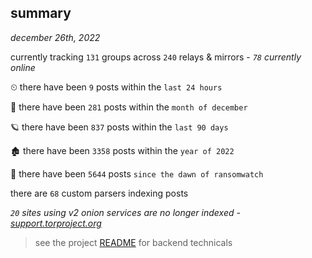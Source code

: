 
## summary
_december 26th, 2022_

currently tracking `131` groups across `240` relays & mirrors - _`78` currently online_

⏲ there have been `9` posts within the `last 24 hours`

🦈 there have been `281` posts within the `month of december`

🪐 there have been `837` posts within the `last 90 days`

🏚 there have been `3358` posts within the `year of 2022`

🦕 there have been `5644` posts `since the dawn of ransomwatch`

there are `68` custom parsers indexing posts

_`20` sites using v2 onion services are no longer indexed - [support.torproject.org](https://support.torproject.org/onionservices/v2-deprecation/)_

> see the project [README](https://github.com/joshhighet/ransomwatch#ransomwatch--) for backend technicals
